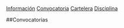 [Información](Infromación.md) [Convocatoria](Convocatoria.md) [Cartelera](Cartelera.md) [Disciplina](Disciplina.md)

##Convocatorias

